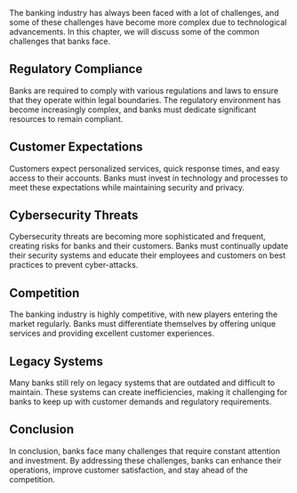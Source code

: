 
The banking industry has always been faced with a lot of challenges, and some of these challenges have become more complex due to technological advancements. In this chapter, we will discuss some of the common challenges that banks face.

Regulatory Compliance
---------------------

Banks are required to comply with various regulations and laws to ensure that they operate within legal boundaries. The regulatory environment has become increasingly complex, and banks must dedicate significant resources to remain compliant.

Customer Expectations
---------------------

Customers expect personalized services, quick response times, and easy access to their accounts. Banks must invest in technology and processes to meet these expectations while maintaining security and privacy.

Cybersecurity Threats
---------------------

Cybersecurity threats are becoming more sophisticated and frequent, creating risks for banks and their customers. Banks must continually update their security systems and educate their employees and customers on best practices to prevent cyber-attacks.

Competition
-----------

The banking industry is highly competitive, with new players entering the market regularly. Banks must differentiate themselves by offering unique services and providing excellent customer experiences.

Legacy Systems
--------------

Many banks still rely on legacy systems that are outdated and difficult to maintain. These systems can create inefficiencies, making it challenging for banks to keep up with customer demands and regulatory requirements.

Conclusion
----------

In conclusion, banks face many challenges that require constant attention and investment. By addressing these challenges, banks can enhance their operations, improve customer satisfaction, and stay ahead of the competition.
